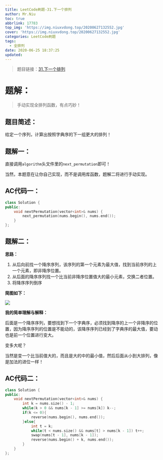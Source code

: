 ```yaml
---
title: LeetCode刷题-31.下一个排列
author: Mr.Niu
toc: true
abbrlink: 17783
top_img: 'https://img.niuxvdong.top/20200627132552.jpg'
cover: 'https://img.niuxvdong.top/20200627132552.jpg'
categories: LeetCode刷题
tags:
  - 全排列
date: 2020-06-25 18:37:25
updated:
---
```




















> 题目链接：[31.下一个排列](https://leetcode-cn.com/problems/next-permutation/)



# 题解：



> 手动实现全排列函数，有点巧妙！



## 题目简述：

给定一个序列，计算出按照字典序的下一组更大的排列！

## 题解一：

直接调用`algorithm`头文件里的`next_permutation`即可！

当然，本题意在让你自己实现，而不是调用库函数，题解二将进行手动实现。

## AC代码一：



```c++
class Solution {
public:
    void nextPermutation(vector<int>& nums) {
        next_permutation(nums.begin(), nums.end());
    }
};
```





## 题解二：

**思路：**

1. 从后向前找一个降序序列，该序列的第一个元素为最大值，找到当前序列的上一个元素，即非降序位置。
2. 从后面的降序序列找一个比当前非降序位置值大的最小元素，交换二者位置。
3. 将降序序列倒序



**简图如下：**

![](https://cdn.jsdelivr.net/gh/niuxvdong/pic@latest/2020/06/25/fddbd1eb2ccc78a725021b54d36a8a4b.png)



**我的简单理解与解释：**

后面是一个降序序列，要想找到下一个字典序，必须找到降序的上一个非降序的位置，因为降序序列的位置是不能动的，该降序序列已经到了字典序的最大值，要动也是前一个位置进行变大。

变多大呢？

当然是变一个比当前值大的，而且是大的中的最小值，然后后面从小到大排列，像是加法的进位一样！





## AC代码二：





```c++
class Solution {
public:
    void nextPermutation(vector<int>& nums) {
        int k = nums.size() - 1;
        while(k > 0 && nums[k - 1] >= nums[k]) k--;
        if(k <= 0){
            reverse(nums.begin(), nums.end());
        }else{
            int t = k;
            while(t < nums.size() && nums[t] > nums[k - 1]) t++;
            swap(nums[t - 1], nums[k - 1]);
            reverse(nums.begin() + k, nums.end());
        }
    }
};
```



